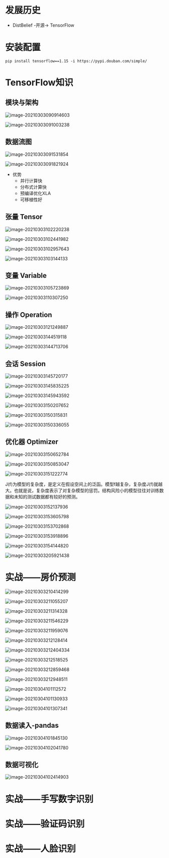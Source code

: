 # 发展历史

- DistBelief -开源-> TensorFlow

# 安装配置

``` 
pip install tensorflow==1.15 -i https://pypi.douban.com/simple/
```

# TensorFlow知识

## 模块与架构

![image-20210303090914603](image-20210303090914603.png)

![image-20210303091003238](image-20210303091003238.png)

## 数据流图

![image-20210303091531854](image-20210303091531854.png)

![image-20210303091821924](image-20210303091821924.png)

- 优势
  - 并行计算快
  - 分布式计算快
  - 预编译优化XLA
  - 可移植性好

## 张量 Tensor

![image-20210303102220238](image-20210303102220238.png)

![image-20210303102441982](image-20210303102441982.png)

![image-20210303102957643](image-20210303102957643.png)

![image-20210303103144133](image-20210303103144133.png)

## 变量 Variable

![image-20210303105723869](image-20210303105723869.png)

![image-20210303110307250](image-20210303110307250.png)

## 操作 Operation

![image-20210303121249887](image-20210303121249887.png)

![image-20210303144519118](image-20210303144519118.png)

![image-20210303144713706](image-20210303144713706.png)

## 会话 Session

![image-20210303145720177](image-20210303145720177.png)

![image-20210303145835225](image-20210303145835225.png)

![image-20210303145943592](image-20210303145943592.png)

![image-20210303150207652](image-20210303150207652.png)

![image-20210303150315831](image-20210303150315831.png)

![image-20210303150336055](image-20210303150336055.png)

## 优化器 Optimizer

![image-20210303150652784](image-20210303150652784.png)

![image-20210303150853047](image-20210303150853047.png)

![image-20210303151222774](image-20210303151222774.png)

J(f)为模型的复杂度，是定义在假设空间上的泛函。模型f越复杂，复杂度J(f)就越大。也就是说，复杂度表示了对复杂模型的惩罚。结构风险小的模型往往对训练数据和未知的测试数据都有较好的预测。

![image-20210303152137936](image-20210303152137936.png)

![image-20210303153605798](image-20210303153605798.png)

![image-20210303153702868](image-20210303153702868.png)

![image-20210303153918896](image-20210303153918896.png)

![image-20210303154144820](image-20210303154144820.png)

![image-20210303205921438](image-20210303205921438.png)

# 实战——房价预测

![image-20210303210414299](image-20210303210414299.png)

![image-20210303211055207](image-20210303211055207.png)

![image-20210303211314328](image-20210303211314328.png)

![image-20210303211546229](image-20210303211546229.png)

![image-20210303211959076](image-20210303211959076.png)

![image-20210303212128414](image-20210303212128414.png)

![image-20210303212404334](image-20210303212404334.png)

![image-20210303212518525](image-20210303212518525.png)

![image-20210303212859468](image-20210303212859468.png)

![image-20210303212948511](image-20210303212948511.png)

![image-20210304101112572](image-20210304101112572.png)

![image-20210304101130933](image-20210304101130933.png)

![image-20210304101307341](image-20210304101307341.png)

## 数据读入-pandas

![image-20210304101845130](image-20210304101845130.png)

![image-20210304102041780](image-20210304102041780.png)

## 数据可视化

![image-20210304102414903](image-20210304102414903.png)



# 实战——手写数字识别

# 实战——验证码识别

# 实战——人脸识别

